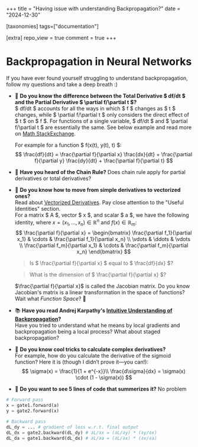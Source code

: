 +++
title = "Having issue with understanding Backpropagation?"
date = "2024-12-30"

[taxonomies]
tags=["documentation"]

[extra]
repo_view = true
comment = true
+++

# Backpropagation in Neural Networks

If you have ever found yourself struggling to understand backpropagation, follow my questions and take a deep breath :)

- 🌟 **Do you know the difference between the Total Derivative $ df/dt $ and the Partial Derivative $ \partial f/\partial t $?**  
   $ df/dt $ accounts for all the ways in which $ f $ changes as $ t $ changes, while $ \partial f/\partial t $ only considers the direct effect of $ t $ on $ f $. For functions of a single variable, $ df/dt $ and $ \partial f/\partial t $ are essentially the same. See below example and read more on [Math StackExchange](https://math.stackexchange.com/questions/2277214/the-difference-between-frac-dfdt-and-frac-partial-f-partial-t).

    For example for a function $ f(x(t), y(t), t) $:
  $$
   \frac{df}{dt} = \frac{\partial f}{\partial x} \frac{dx}{dt} + \frac{\partial f}{\partial y} \frac{dy}{dt} + \frac{\partial f}{\partial t}
  $$
- 🔗 **Have you heard of the Chain Rule?**  Does chain rule apply for partial derivatives or total derivatives? 

- 📐 **Do you know how to move from simple derivatives to vectorized ones?**  
   Read about [Vectorized Derivatives](https://web.stanford.edu/class/cs224n/readings/gradient-notes.pdf). Pay close attention to the "Useful Identities" section.  
   For a matrix $ A $, vector $ x $, and scalar $ a $, we have the following identity, where $x = (x_1, ..., x_n) \in \mathbb{R}^n$ and $f(x) \in \mathbb{R}_m$:  
  $$
   \frac{\partial f}{\partial x} =
   \begin{bmatrix}
   \frac{\partial f_1}{\partial x_1} & \cdots & \frac{\partial f_1}{\partial x_n} \\
   \vdots & \ddots & \vdots \\
   \frac{\partial f_m}{\partial x_1} & \cdots & \frac{\partial f_m}{\partial x_n}
   \end{bmatrix}
  $$
    >Is $ \frac{\partial f}{\partial x} $ equal to $ \frac{df}{dx} $? 
    
    > What is the dimension of $ \frac{\partial f}{\partial x} $?

  $\frac{\partial f}{\partial x}$ is called the Jacobian matrix. Do you know Jacobian's matrix is a linear transformation in the space of functions? Wait what *Function Space*? 🤯

- 📚 **Have you read Andrej Karpathy's [Intuitive Understanding of Backpropagation](https://cs231n.github.io/optimization-2/#intro)?**  
   Have you tried to understand what he means by local gradients and backpropagation being a local process? What about staged backpropagation?

- 🧠 **Do you know cool tricks to calculate complex derivatives?**  
   For example, how do you calculate the derivative of the sigmoid function? Here it is (though I didn’t prove it—you can!):  
  $$
   \sigma(x) = \frac{1}{1 + e^{-x}}\\
   \frac{d\sigma}{dx} = \sigma(x) \cdot (1 - \sigma(x))
  $$

- 🧠 **Do you want to see 5 lines of code that summerizes it?**  No problem
```python
# Forward pass
x = gate1.forward(a)
y = gate2.forward(x)

# Backward pass
dL_dy = ... # gradient of loss w.r.t. final output
dL_dx = gate2.backward(dL_dy) # ∂L/∂x = (∂L/∂y) * (∂y/∂x)
dL_da = gate1.backward(dL_dx) # ∂L/∂a = (∂L/∂x) * (∂x/∂a)

```
